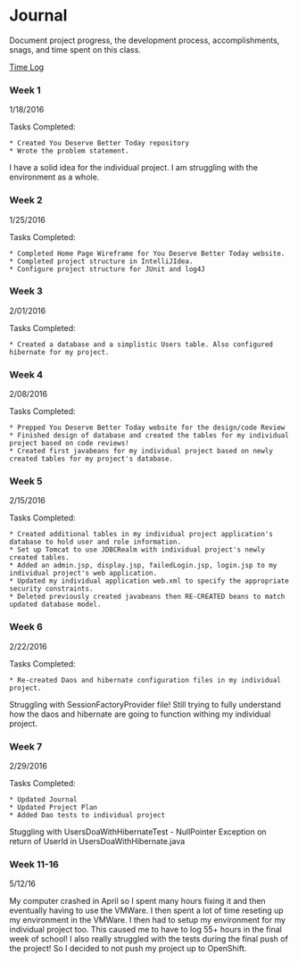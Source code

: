 # Journal

Document project progress, the development process, accomplishments, snags, and time spent on this class. 

[Time Log](TimeLog.md)

### Week 1

1/18/2016 

Tasks Completed:

    * Created You Deserve Better Today repository 
    * Wrote the problem statement.
 
I have a solid idea for the individual project. I am struggling with the environment as a whole. 

### Week 2

1/25/2016 

Tasks Completed:

    * Completed Home Page Wireframe for You Deserve Better Today website.
    * Completed project structure in IntelliJIdea.
    * Configure project structure for JUnit and log4J
    
### Week 3

2/01/2016 

Tasks Completed:

    * Created a database and a simplistic Users table. Also configured hibernate for my project.
    
### Week 4

2/08/2016 

Tasks Completed:

    * Prepped You Deserve Better Today website for the design/code Review
    * Finished design of database and created the tables for my individual project based on code reviews!
    * Created first javabeans for my individual project based on newly created tables for my project's database.
    

### Week 5

2/15/2016 

Tasks Completed:

    * Created additional tables in my individual project application's database to hold user and role information.
    * Set up Tomcat to use JDBCRealm with individual project's newly created tables.
    * Added an admin.jsp, display.jsp, failedLogin.jsp, login.jsp to my individual project's web application.
    * Updated my individual application web.xml to specify the appropriate security constraints.
    * Deleted previously created javabeans then RE-CREATED beans to match updated database model.
    
### Week 6

2/22/2016 

Tasks Completed:

    * Re-created Daos and hibernate configuration files in my individual project.
         
Struggling with SessionFactoryProvider file! Still trying to fully understand how the daos and hibernate are going to function withing my individual project.

### Week 7

2/29/2016 

Tasks Completed:

    * Updated Journal
    * Updated Project Plan
    * Added Dao tests to individual project

Stuggling with UsersDoaWithHibernateTest - NullPointer Exception on return of UserId in UsersDoaWithHibernate.java

### Week 11-16

5/12/16

My computer crashed in April so I spent many hours fixing it and then eventually having to use the VMWare. I then spent a lot of time reseting up my environment in the VMWare. I then had to setup my environment for my individual project too. This caused me to have to log 55+ hours in the final week of school! I also really struggled with the tests during the final push of the project! So I decided to not push my project up to OpenShift.